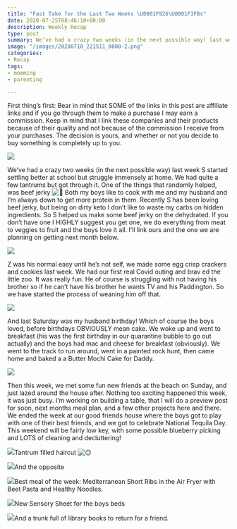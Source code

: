 ```yaml
---
title: "Fast Take for the Last Two Weeks \U0001F926\U0001F3FB‍♀️"
date: 2020-07-25T08:46:10+00:00
description: Weekly Recap
type: post
summary: We’ve had a crazy two weeks (in the next possible way) last week S 
image: "/images/20200710_221511_0000-2.png"
categories:
- Recap
tags:
- momming
- parenting

---
```

First thing’s first: Bear in mind that SOME of the links in this post are affiliate links and if you go through them to make a purchase I may earn a commission. Keep in mind that I link these companies and their products because of their quality and not because of the commission I receive from your purchases. The decision is yours, and whether or not you decide to buy something is completely up to you.

![](https://cookcraftparent.files.wordpress.com/2020/07/00000portrait_00000_burst20200720150825260.jpg?w=768)

We’ve had a crazy two weeks (in the next possible way) last week S started settling better at school but struggle immensely at home. We had quite a few tantrums but got through it. One of the things that randomly helped, was beef jerky ![🤣](https://s0.wp.com/wp-content/mu-plugins/wpcom-smileys/twemoji/2/svg/1f923.svg) Both my boys like to cook with me and my husband and I’m always down to get more protein in them. Recently S has been loving beef jerky, but being on dirty keto I don’t like to waste my carbs on hidden ingredients. So S helped us make some beef jerky on the dehydrated. If you don’t have one I HIGHLY suggest you get one, we do everything from meat to veggies to fruit and the boys love it all. I’ll link ours and the one we are planning on getting next month below.

![](https://cookcraftparent.files.wordpress.com/2020/07/00000img_00000_burst20200716180518551_cover.jpg?w=1024)

Z was his normal easy until he’s not self, we made some egg crisp crackers and cookies last week. We had our first real Covid outing and brav ed the little zoo. It was really fun. He of course is struggling with not having his brother so if he can’t have his brother he wants TV and his Paddington. So we have started the process of weaning him off that.

![](https://cookcraftparent.files.wordpress.com/2020/07/00000portrait_00000_burst20200717102828455.jpg?w=768)

And last Saturday was my husband birthday! Which of course the boys loved, before birthdays OBVIOUSLY mean cake. We woke up and went to breakfast (his was the first birthday in our quarantine bubble to go out actually) and the boys had mac and cheese for breakfast (obviously). We went to the track to run around, went in a painted rock hunt, then came home and baked a a Butter Mochi Cake for Daddy.

![](https://cookcraftparent.files.wordpress.com/2020/07/00100srportrait_00100_burst20200718092718797_cover.jpg)

Then this week, we met some fun new friends at the beach on Sunday, and just lazed around the house after. Nothing too exciting happened this week, it was just busy. I’m working on building a table, that I will do a preview post for soon, next months meal plan, and a few other projects here and there. We ended the week at our good friends house where the boys got to play with one of their best friends, and we got to celebrate National Tequila Day. This weekend will be fairly low key, with some possible blueberry picking and LOTS of cleaning and decluttering!

![](https://cookcraftparent.files.wordpress.com/2020/07/00100trportrait_00100_burst20200722191832953_cover.jpg?w=768)Tantrum filled haircut ![😑](https://s0.wp.com/wp-content/mu-plugins/wpcom-smileys/twemoji/2/svg/1f611.svg)

![](https://cookcraftparent.files.wordpress.com/2020/07/00100srportrait_00100_burst20200722165726689_cover.jpg?w=768)And the opposite

![](https://cookcraftparent.files.wordpress.com/2020/07/00100trportrait_00100_burst20200722185252017_cover.jpg?w=768)Best meal of the week: Mediterranean Short Ribs in the Air Fryer with Beet Pasta and Healthy Noodles.

![](https://cookcraftparent.files.wordpress.com/2020/07/00000portrait_00000_burst20200723170714908.jpg?w=768)New Sensory Sheet for the boys beds

![](https://cookcraftparent.files.wordpress.com/2020/07/img_20200721_152812.jpg?w=768)And a trunk full of library books to return for a friend.